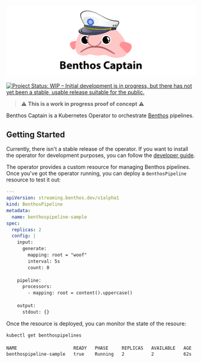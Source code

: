 ![Benthos Captain](icon.png "Benthos Captain")

[![Project Status: WIP – Initial development is in progress, but there has not yet been a stable, usable release suitable for the public.](https://www.repostatus.org/badges/latest/wip.svg)](https://www.repostatus.org/#wip)

> ⚠️ **This is a work in progress proof of concept** ⚠️  


Benthos Captain is a Kubernetes Operator to orchestrate [Benthos](https://www.benthos.dev/) pipelines.


## Getting Started

Currently, there isn't a stable release of the operator. If you want to install the operator for development purposes, you can follow the [developer guide](./docs/developer-guide.md).

The operator provides a custom resource for managing Benthos pipelines. Once you've got the operator running, you can deploy a `BenthosPipeline` resource to test it out:
```yaml
---
apiVersion: streaming.benthos.dev/v1alpha1
kind: BenthosPipeline
metadata:
  name: benthospipeline-sample
spec:
  replicas: 2
  config: |
    input:
      generate:
        mapping: root = "woof"
        interval: 5s
        count: 0

    pipeline:
      processors:
        - mapping: root = content().uppercase()

    output:
      stdout: {}
```

Once the resource is deployed, you can monitor the state of the resoure:
```bash
kubectl get benthospipelines

NAME                     READY   PHASE     REPLICAS   AVAILABLE   AGE
benthospipeline-sample   true    Running   2          2           62s
```
